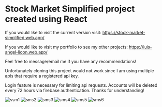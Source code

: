 # Stock Market Simplified project created using React
If you would like to visit the current version visit: https://stock-market-simplified.web.app/

If you would like to visit my portfolio to see my other projects: https://luis-angel-licon.web.app/

Feel free to message/email me if you have any recommendations!

Unfortunately cloning this project would not work since I am using multiple apis that require a registered api key.

Login feature is necessary for limiting api requests. Accounts will be deleted every 72 hours via firebase authentication. Thanks for understanding!

![ssm1](https://user-images.githubusercontent.com/60866363/113940649-a4376a00-97b2-11eb-8daf-8d947e16c425.gif)
![sms2](https://user-images.githubusercontent.com/60866363/113940656-a699c400-97b2-11eb-91b4-829731b3653d.gif)
![sms3](https://user-images.githubusercontent.com/60866363/113940661-a8fc1e00-97b2-11eb-8202-9e9d4bf0cf59.gif)
![sms4](https://user-images.githubusercontent.com/60866363/113940668-ab5e7800-97b2-11eb-93fb-e9bbf7db2b87.gif)
![sms5](https://user-images.githubusercontent.com/60866363/113940680-ad283b80-97b2-11eb-935f-eda727f5e57e.gif)
![sms6](https://user-images.githubusercontent.com/60866363/113940688-aef1ff00-97b2-11eb-8838-4567a806582c.gif)

